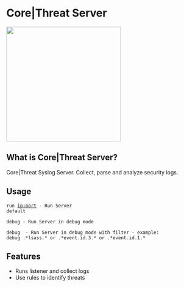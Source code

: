 # Core|Threat Server
<img src="https://corethreat.net/ct_logo_big.png" height="300px"> 

## What is Core|Threat Server?
Core|Threat Syslog Server. Collect, parse and analyze security logs.

## Usage
<code>run <ip:port> - Run Server default</code>
  
<code>debug - Run Server in debug mode</code>
  
<code>debug <regex> - Run Server in debug mode with filter - example: debug .\*lsass.\* or .\*event.id.3.\* or .\*event.id.1.\*</code>

## Features
+ Runs listener and collect logs
+ Use rules to identify threats
